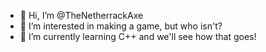 - 👋 Hi, I’m @TheNetherrackAxe
- 👀 I’m interested in making a game, but who isn't?
- 🌱 I’m currently learning C++ and we'll see how that goes!


<!---
TheNetherrackAxe/TheNetherrackAxe is a ✨ special ✨ repository because its `README.md` (this file) appears on your GitHub profile.
You can click the Preview link to take a look at your changes.
--->
